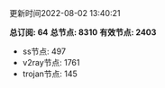 更新时间2022-08-02 13:40:21

**总订阅: 64**
**总节点: 8310**
**有效节点: 2403**
- ss节点: 497
- v2ray节点: 1761
- trojan节点: 145
